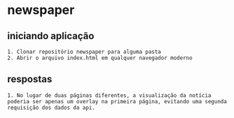 # newspaper

## iniciando aplicação

    1. Clonar repositório newspaper para alguma pasta
    2. Abrir o arquivo index.html em qualquer navegador moderno

## respostas

    1. No lugar de duas páginas diferentes, a visualização da notícia poderia ser apenas um overlay na primeira página, evitando uma segunda requisição dos dados da api.